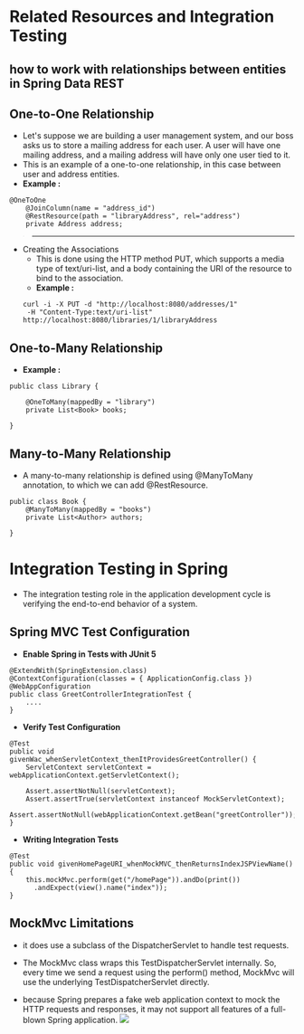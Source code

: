 # Related Resources and Integration Testing
## how to work with relationships between entities in Spring Data REST
## **One-to-One Relationship**
- Let's suppose we are building a user management system, and our boss asks us to store a mailing address for each user. A user will have one mailing address, and a mailing address will have only one user tied to it.
- This is an example of a one-to-one relationship, in this case between user and address entities.
- **Example :**
```
@OneToOne
    @JoinColumn(name = "address_id")
    @RestResource(path = "libraryAddress", rel="address")
    private Address address;

```
> ****
- Creating the Associations
   - This is done using the HTTP method PUT, which supports a media type of text/uri-list, and a body containing the URI of the resource to bind to the association.
   - **Example :**
   ```
   curl -i -X PUT -d "http://localhost:8080/addresses/1" 
    -H "Content-Type:text/uri-list" http://localhost:8080/libraries/1/libraryAddress
   ```
## **One-to-Many Relationship**
- **Example :**
```
public class Library {

    @OneToMany(mappedBy = "library")
    private List<Book> books;

}
```
## **Many-to-Many Relationship**
- A many-to-many relationship is defined using @ManyToMany annotation, to which we can add @RestResource.
```
public class Book {
    @ManyToMany(mappedBy = "books")
    private List<Author> authors;

}
```
# 
# Integration Testing in Spring
- The integration testing role in the application development cycle is verifying the end-to-end behavior of a system.
## Spring MVC Test Configuration
- **Enable Spring in Tests with JUnit 5**
```
@ExtendWith(SpringExtension.class)
@ContextConfiguration(classes = { ApplicationConfig.class })
@WebAppConfiguration
public class GreetControllerIntegrationTest {
    ....
}
```

- **Verify Test Configuration**
```
@Test
public void givenWac_whenServletContext_thenItProvidesGreetController() {
    ServletContext servletContext = webApplicationContext.getServletContext();
    
    Assert.assertNotNull(servletContext);
    Assert.assertTrue(servletContext instanceof MockServletContext);
    Assert.assertNotNull(webApplicationContext.getBean("greetController"));
}
```
- **Writing Integration Tests**
```
@Test
public void givenHomePageURI_whenMockMVC_thenReturnsIndexJSPViewName() {
    this.mockMvc.perform(get("/homePage")).andDo(print())
      .andExpect(view().name("index"));
}
```
## MockMvc Limitations

- it does use a subclass of the DispatcherServlet to handle test requests. 

- The MockMvc class wraps this TestDispatcherServlet internally. So, every time we send a request using the perform() method, MockMvc will use the underlying TestDispatcherServlet directly. 

- because Spring prepares a fake web application context to mock the HTTP requests and responses, it may not support all features of a full-blown Spring application.
![](https://res.infoq.com/presentations/spring-mvc-test-htmlunit/en/slides/sl9.jpg)
